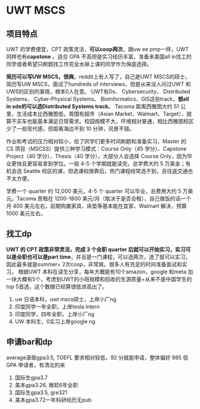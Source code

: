 # UWT MSCS

## 项目特点
UWT 的学费便宜，CPT 政策灵活，**可以coop两次**，跟uw ee pmp一样，UWT 同样也有**capstone** 。适合 GPA 不高但是实习经历丰富，准备来美国all in找工的同学或者希望只刷题找工作完全水掉上课的同学作为保底选择。

**简历可以写UW MSCS，很爽**。reddit上有人写了，自己是UWT MSCS的硕士，简历写UW MSCS，面试了hundreds of interviews，但是从来没人问过UWT 和UWS的区别的事情，根本0人在意。
UWT有Ds、
Cybersecurity、
Distributed Systems、
Cyber-Physical Systems、
Bioinformatics、GIS这些track，**想all in sde的可以选Distributed Systems track**。
Tacoma 距离西雅图大约 51 公里，生活成本比西雅图低，周围有超市（Asian Market、Walmart、Target），就算不买车也能基本满足日常需求。校园规模不大，环境相对普通，相比西雅图校区少了一些现代感，但距离海边不到 10 分钟，风景不错。

作业和考试的压力相对较小，给了同学们更多时间刷题和准备实习，Master 的 CS 项目（MSCSS）提供三种学习模式：Course Only（45 学分）、Capstone Project（40 学分）、Thesis（40 学分），大部分人会选择 Course Only，因为毕业更快且更容易拿到学位。一般 4-5 个学期就能读完，总学费大约 5 万美金；有机会选 Seattle 校区的课，但选课权限靠后，热门课程经常选不到，且往返交通也不太方便。


学费一个 quarter 约 12,000 美元，4-5 个 quarter 可以毕业，总费用大约 5 万美元。Tacoma 房租在 1200-1800 美元/月（取决于是否合租），自己做饭的话一个月 400 美元左右，前期购置家具、床垫等基本能在宜家、Walmart 解决，预算 1000 美元左右。

## 找工dp
**UWT 的 CPT 政策非常灵活，完成 3 个全职 quarter 后就可以开始实习，实习可以是全职也可以是part time**，并且是一门课程，可以选两次，选了就可以实习，因此最多就是summer+ 2次coop，非常爽。很多人有充足的时间准备面试和实习，
根据UWT 本科在读生分享，每年大概能有10个amazon，google 和meta 加一块大概有5个，考虑到UWT的小班规模和招收的生源质量+从来不是中国学生的top 5首选，这个数据已经算很低进高出了。

1. uw 日语本科，uwt mscs硕士，上岸小厂ng
2. 印度同学一年全职，上岸tesla intern
3. 印度同学，四年全职，上岸小厂ng
4. UW 本科生，0实习上岸google ng

## 申请bar和dp
average录取gpa3.5, TOEFL 要求相对较低，92 分就能申请，整体偏好 985 低 GPA 申请者，有清北的来
1. 国际生gpa3.7
2. 美本gpa3.26, 微软6年全职
3. 国际生gpa3.5, gre321
4. 美本gpa3.72一年科研经历无pub